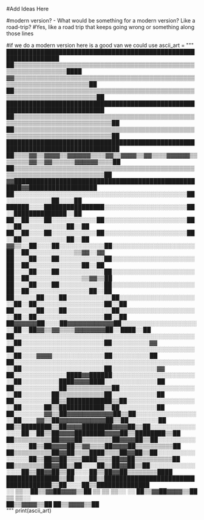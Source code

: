 #Add Ideas Here

#modern version? - What would be something for a modern version? Like a road-trip?
#Yes, like a road trip that keeps going wrong or something along those lines

#if we do a modern version here is a good van we could use
ascii_art = """
        ████████████████████████████████████████████████████████████████
      ██▒▒▒▒▒▒▒▒▒▒▒▒▒▒▒▒▒▒▒▒▒▒▒▒▒▒▒▒▒▒▒▒▒▒▒▒▒▒▒▒▒▒▒▒▒▒▒▒▒▒▒▒▒▒▒▒▒▒▒▒▒▒▒▒████                    
    ▓▓▒▒▒▒▒▒▒▒▒▒▒▒▒▒▒▒▒▒▒▒▒▒▒▒▒▒▒▒▒▒▒▒▒▒▒▒▒▒▒▒▒▒▒▒▒▒▒▒▒▒▒▒▒▒▒▒▒▒▒▒▒▒▒▒▒▒▒▒▒▒██                  
    ██▒▒▒▒▒▒▒▒▒▒▒▒▒▒▒▒▒▒▒▒▒▒▒▒▒▒▒▒▒▒▒▒▒▒▒▒▒▒▒▒▒▒▒▒▒▒▒▒▒▒▒▒▒▒▒▒▒▒▒▒▒▒▒▒▒▒▒▒▒▒▒▒██                
    ████████████████████████████████████████████████████████████████████████████                
  ██▒▒▒▒▒▒▒▒▒▒▒▒▒▒▒▒▒▒▒▒▒▒▒▒▒▒▒▒▒▒▒▒▒▒▒▒▒▒▒▒▒▒▒▒▒▒▒▒▒▒▒▒▒▒▒▒▒▒▒▒▒▒▒▒▒▒▒▒▒▒▒▒▒▒▒▒██              
  ██▒▒▒▒▒▒▒▒▒▒▒▒▒▒▒▒▒▒▒▒▒▒▒▒▒▒▒▒▒▒▒▒▒▒▒▒▒▒▒▒▒▒▒▒▒▒▒▒▒▒▒▒▒▒▒▒▒▒▒▒▒▒▒▒▒▒▒▒▒▒▒▒▒▒▒▒██              
  ████████████████████████████████████████████████████████████████████████████████              
  ██▒▒▒▒▓▓▒▒▓▓▓▓▒▒▓▓▓▓▓▓▒▒▒▒▓▓▒▒▓▓▓▓▒▒▓▓▒▒▒▒▓▓▓▓▓▓▒▒▒▒▒▒▒▒▓▓▒▒▓▓▒▒▒▒▒▒▓▓▓▓▓▓▒▒▒▒██              
  ██▒▒▒▒▒▒▒▒▒▒▒▒▒▒▒▒▒▒▒▒▒▒▒▒▒▒▒▒▒▒▒▒▒▒▒▒▒▒▒▒▒▒▒▒▒▒▒▒▒▒▒▒▒▒▒▒▒▒▒▒▒▒▒▒▒▒▒▒▒▒▒▒▒▒██                
    ▓▓████████████████████████████████████████████████████▓▓██████████████████                  
      ██░░░░░░░░░░░░░░░░░░░░░░░░░░░░░░░░░░░░░░░░░░░░░░██░░░░░░░░░░░░██░░░░██                    
      ██████░░░░████████████████░░░░░░░░░░░░░░░░░░░░░░██░░██████████████░░██                    
      ██░░██░░░░██░░░░░░░░░░░░██░░░░░░░░░░░░░░░░░░░░░░██░░██░░░░░░░░░░░░██░░██                  
      ██░░██░░░░██░░░░░░░░░░░░██░░░░░░░░░░░░░░░░░░░░░░██░░██░░░░░░░░░░░░██░░██                  
    ▓▓▒▒░░██░░░░██░░░░░░░░░░░░██░░░░░░░░░░░░░░░░░░░░░░██░░██░░░░░░░░░░░░▒▒▓▓░░▓▓                
    ██░░░░██░░░░██░░░░░░░░░░░░██░░░░░░░░░░░░░░░░░░░░░░██░░██░░░░░░░░░░░░░░██░░██                
    ██░░░░██░░░░██░░░░░░░░░░░░██░░░░░░░░░░░░░░░░░░░░░░██░░██░░░░░░░░░░░░░░▒▒▓▓▒▒██              
    ██░░░░██░░░░██░░░░░░░░░░░░██░░░░░░░░░░░░░░░░░░░░░░██░░██░░░░░░░░░░░░░░░░██░░██              
  ██░░░░░░██░░░░██░░░░░░░░░░░░██░░░░░░░░░░░░░░░░░░░░░░██░░██░░░░░░░░░░░░░░░░░░██░░██            
  ██░░░░░░██░░░░██░░░░░░░░░░░░██░░░░░░░░░░░░░░░░░░░░░░██░░██░░░░░░░░░░░░░░░░░░██░░██            
  ██▓▓▓▓▓▓██░░░░██▓▓▓▓▓▓▓▓▓▓▓▓██░░░░░░░░░░░░░░░░░░░░░░██░░██▓▓▒▒▓▓▒▒▒▒▓▓▓▓▓▓▓▓██░░████░░██      
  ██░░░░░░░░░░░░░░░░░░░░░░░░░░░░░░░░░░░░░░░░░░░░░░░░░░██░░░░░░░░░░░░░░░░░░░░░░██░░░░░░░░░░▓▓    
  ██░░░░░░░░░░░░░░░░░░░░░░░░░░░░░░░░░░░░░░░░░░░░░░░░░░██░░░░▓▓▓▓░░░░░░░░░░░░░░██░░░░░░░░░░██    
  ██░░░░░░░░░░░░░░░░░░░░░░░░░░░░░░░░░░░░░░░░░░░░░░░░░░██░░░░░░░░░░░░░░░░░░░░░░██░░░░░░░░░░░░▓▓  
  ██░░░░░░░░░░░░░░████▓▓██████░░░░░░░░░░░░░░░░░░░░░░░░██░░░░░░░░░░████▓▓▓▓████░░░░░░░░░░░░░░██  
  ██░░░░░░░░░░░░██▒▒▒▒▒▒▒▒▒▒▒▒██░░░░░░░░░░░░░░░░░░░░░░██░░░░░░░░██▒▒▒▒▒▒▒▒▒▒▒▒██░░░░░░░░░░░░██  
  ██░░░░░░░░░░██▒▒████████████▒▒██░░░░░░░░░░░░░░░░░░░░██░░░░░░██▒▒████████████▒▒██░░░░░░░░░░██  
  ██░░░░░░░░▓▓▒▒██▓▓▓▓▓▓▓▓▓▓▓▓██▒▒██░░░░░░░░░░░░░░░░░░██░░░░▓▓▒▒██▓▓▓▓▓▓▓▓▓▓▓▓██▒▒██░░░░░░░░██  
██▒▒████████▒▒██▓▓▓▓████████▓▓▓▓██▒▒██░░░░░░░░░░░░░░░░██░░██▒▒██▓▓▓▓████████▓▓▓▓██▒▒████████▒▒██
██▒▒▒▒▒▒▒▒▒▒██▓▓▓▓██▒▒▒▒▒▒▒▒██▓▓▓▓██▒▒██░░░░░░░░░░░░░░░░██▒▒██▓▓▓▓██▒▒▓▓▒▒▒▒██▓▓▓▓██▒▒▒▒▒▒▒▒▒▒██
██▒▒▒▒▒▒▒▒▒▒██▓▓██▒▒▒▒████▒▒▒▒██▓▓██▒▒██░░░░░░░░░░░░░░░░██▒▒██▓▓██▒▒▒▒████▒▒▒▒██▓▓██▒▒▒▒▒▒▒▒▒▒██
  ██▒▒▒▒▒▒▒▒██▓▓██▒▒██░░░░██▒▒██▓▓██▒▒██░░░░░░░░░░░░░░░░██▒▒██▓▓██▒▒██░░░░██▒▒██▓▓██▒▒▒▒▒▒▒▒████
    ██████████████▒▒██░░░░██▒▒████████████████████████████████████▒▒██░░░░██▒▒██████████████    
      ░░    ▒▒░░██▒▒▓▓██▓▓▓▓▒▒██  ▒▒  ▒▒              ▒▒░░  ░░  ██▒▒▓▓██▓▓▓▓▒▒██  ▒▒  ▒▒░░      
                  ██▒▒▓▓▓▓▒▒██                                    ██▒▒▓▓▓▓▒▒██                  
"""
print(ascii_art)